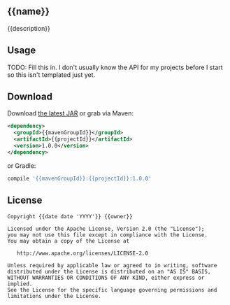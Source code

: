 {{name}}
--------------

{{description}}


Usage
-----

TODO: Fill this in. I don't usually know the API for my projects before I start so this isn't templated just yet.


Download
--------

Download [the latest JAR][2] or grab via Maven:

```xml
<dependency>
  <groupId>{{mavenGroupId}}</groupId>
  <artifactId>{{projectId}}</artifactId>
  <version>1.0.0</version>
</dependency>
```
or Gradle:
```groovy
compile '{{mavenGroupId}}:{{projectId}}:1.0.0'
```


License
-------

    Copyright {{date date 'YYYY'}} {{owner}}

    Licensed under the Apache License, Version 2.0 (the "License");
    you may not use this file except in compliance with the License.
    You may obtain a copy of the License at

       http://www.apache.org/licenses/LICENSE-2.0

    Unless required by applicable law or agreed to in writing, software
    distributed under the License is distributed on an "AS IS" BASIS,
    WITHOUT WARRANTIES OR CONDITIONS OF ANY KIND, either express or implied.
    See the License for the specific language governing permissions and
    limitations under the License.



 [1]: http://github.com/{{githubUserName}}/{{projectId}}
 [2]: http://repository.sonatype.org/service/local/artifact/maven/redirect?r=central-proxy&g={{mavenGroupId}}&a={{projectId}}&v=LATEST
